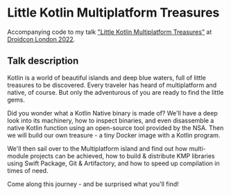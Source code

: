 # Little Kotlin Multiplatform Treasures

Accompanying code to my talk ["Little Kotlin Multiplatform Treasures"](https://london.droidcon.com/marc-reichelt/) at [Droidcon London 2022](https://london.droidcon.com/agenda/).

## Talk description

Kotlin is a world of beautiful islands and deep blue waters, full of little treasures to be discovered. Every traveler has heard of multiplatform and native, of course. But only the adventurous of you are ready to find the little gems.

Did you wonder what a Kotlin Native binary is made of? We'll have a deep look into its machinery, how to inspect binaries, and even disassemble a native Kotlin function using an open-source tool provided by the NSA. Then we will build our own treasure - a tiny Docker image with a Kotlin program.

We'll then sail over to the Multiplatform island and find out how multi-module projects can be achieved, how to build & distribute KMP libraries using Swift Package, Git & Artifactory, and how to speed up compilation in times of need.

Come along this journey - and be surprised what you'll find!
